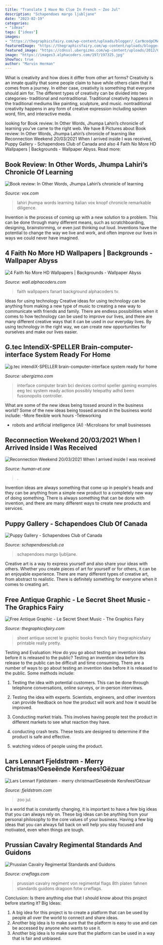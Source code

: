 ```yaml
---
title: "Translate I Have No Clue In French ~ Zoo Jul"
description: "Schapendoes margo ljubljane"
date: "2023-02-19"
categories:
- "ideas"
tags: ["ideas"]
images:
- "https://thegraphicsfairy.com/wp-content/uploads/blogger/_CarNcodpCMA/SfJ-YqWsBGI/AAAAAAAADcc/a9u1WO9z0gk/s1600/1alesecret003.jpg"
featuredImage: "https://thegraphicsfairy.com/wp-content/uploads/blogger/_CarNcodpCMA/SfJ-YqWsBGI/AAAAAAAADcc/a9u1WO9z0gk/s1600/1alesecret003.jpg"
featured_image: "https://cdnssl.ubergizmo.com/wp-content/uploads/2012/03/soci.jpg"
image: "https://images3.alphacoders.com/197/197325.jpg"
ShowToc: true
author: "Marvin Herman"
---
```



What is creativity and how does it differ from other art forms?
Creativity is an innate quality that some people claim to have while others claim that it comes from a journey. In either case, creativity is something that everyone should aim for. The different types of creativity can be divided into two categories- traditional and nontraditional. Traditional creativity happens in the traditional mediums like painting, sculpture, and music. nontraditional creativity happens in any form of creative expression including spoken word, film, and interactive media.

	

		
looking for Book review: In Other Words, Jhumpa Lahiri’s chronicle of learning you've came to the right web. We have 8 Pictures about Book review: In Other Words, Jhumpa Lahiri’s chronicle of learning like Reconnection Weekend 20/03/2021 When I arrived inside I was received, Puppy Gallery - Schapendoes Club of Canada and also 4 Faith No More HD Wallpapers | Backgrounds - Wallpaper Abyss. Read more:
		
    
## Book Review: In Other Words, Jhumpa Lahiri’s Chronicle Of Learning

<img loading=lazy src="https://cdn.vox-cdn.com/thumbor/CbMbXE47z-ABd9BrX7hloa6GRTY=/0x0:759x1200/1200x0/filters:focal(0x0:759x1200)/cdn.vox-cdn.com/uploads/chorus_asset/file/6155859/9781101875551.jpg" onerror="this.onerror=null;this.src='https://tse2.mm.bing.net/th?id=OIP.iobEE91QdrGBKra70PJMsAHaLt&amp;pid=15.1';" alt="Book review: In Other Words, Jhumpa Lahiri’s chronicle of learning">

_Source: vox.com_

>lahiri jhumpa words learning italian vox knopf chronicle remarkable diligence. 

	

Invention is the process of coming up with a new solution to a problem. This can be done through many different means, such as scratchboarding, designing, brainstorming, or even just thinking out loud. Inventions have the potential to change the way we live and work, and often improve our lives in ways we could never have imagined.

    
## 4 Faith No More HD Wallpapers | Backgrounds - Wallpaper Abyss

<img loading=lazy src="https://images3.alphacoders.com/197/197325.jpg" onerror="this.onerror=null;this.src='https://tse1.mm.bing.net/th?id=OIP.ZAhynVbFR4UVHnQA1_JnYwHaEK&amp;pid=15.1';" alt="4 Faith No More HD Wallpapers | Backgrounds - Wallpaper Abyss">

_Source: wall.alphacoders.com_

>faith wallpapers fanart background alphacoders tv. 

	

Ideas for using technology
Creative ideas for using technology can be anything from making a new type of music to creating a new way to communicate with friends and family. There are endless possibilities when it comes to how technology can be used to improve our lives, and there are many different creative ways that it can be used in our everyday lives. By using technology in the right way, we can create new opportunities for ourselves and make our lives easier.

    
## G.tec IntendiX-SPELLER Brain-computer-interface System Ready For Home

<img loading=lazy src="https://cdnssl.ubergizmo.com/wp-content/uploads/2012/03/soci.jpg" onerror="this.onerror=null;this.src='https://tse3.mm.bing.net/th?id=OIP.H-R-hWcvGdRMuFcCY3A6egHaEL&amp;pid=15.1';" alt="g.tec intendiX-SPELLER brain-computer-interface system ready for home">

_Source: ubergizmo.com_

>interface computer brain bci devices control speller gaming examples eeg tec system ready action possibly telepathy adhd been fusionopolis controller. 

	

What are some of the new ideas being tossed around in the business world?
Some of the new ideas being tossed around in the business world include: 
-More flexible work hours 
-Teleworking 
- robots and artificial intelligence (AI) 
-Microloans for small businesses

    
## Reconnection Weekend 20/03/2021 When I Arrived Inside I Was Received

<img loading=lazy src="https://media1-production-mightynetworks.imgix.net/asset/14184612/Free-Zone-Universe.jpg?ixlib=rails-0.3.0&amp;fm=jpg&amp;q=100&amp;auto=format&amp;w=400&amp;h=400&amp;fit=crop&amp;crop=faces" onerror="this.onerror=null;this.src='https://tse1.mm.bing.net/th?id=OIP.75Zxhv9_qD_ymSL9P_dPbgAAAA&amp;pid=15.1';" alt="Reconnection Weekend 20/03/2021 When I arrived inside I was received">

_Source: human-et.one_

>. 

	

Invention ideas are always something that come up in people's heads and they can be anything from a simple new product to a completely new way of doing something. There is always something that can be done with invention, and there are many different ways to create new products and services.

    
## Puppy Gallery - Schapendoes Club Of Canada

<img loading=lazy src="https://schapendoesclub.ca/wp-content/uploads/2014/08/Puppies-3.jpg" onerror="this.onerror=null;this.src='https://tse1.mm.bing.net/th?id=OIP.pVcumqxCV0XnF80lMgIIpwHaJ3&amp;pid=15.1';" alt="Puppy Gallery - Schapendoes Club of Canada">

_Source: schapendoesclub.ca_

>schapendoes margo ljubljane. 

	

Creative art is a way to express yourself and also share your ideas with others. Whether you create pieces of art for yourself or for others, it can be an enjoyable experience. There are many different types of creative art, from abstract to realistic. There is definitely something for everyone when it comes to creating art.

    
## Free Antique Graphic - Le Secret Sheet Music - The Graphics Fairy

<img loading=lazy src="https://thegraphicsfairy.com/wp-content/uploads/blogger/_CarNcodpCMA/SfJ-YqWsBGI/AAAAAAAADcc/a9u1WO9z0gk/s1600/1alesecret003.jpg" onerror="this.onerror=null;this.src='https://tse1.mm.bing.net/th?id=OIP.cHWCPe27t8MPnjOUXNPjMwHaK0&amp;pid=15.1';" alt="Free Antique Graphic - Le Secret Sheet Music - The Graphics Fairy">

_Source: thegraphicsfairy.com_

>sheet antique secret le graphic books french fairy thegraphicsfairy printable really pretty. 

	

Testing and Evaluation: How do you go about testing an invention idea before it is released to the public?
Testing an invention idea before its release to the public can be difficult and time consuming. There are a number of ways to go about testing an invention idea before it is released to the public. Some methods include:
1) Testing the idea with potential customers. This can be done through telephone conversations, online surveys, or in-person interviews.

2) Testing the idea with experts. Scientists, engineers, and other inventors can provide feedback on how the product will work and how it would be improved.

3) Conducting market trials. This involves having people test the product in different markets to see what reaction they have.

4) conducting crash tests. These tests are designed to determine if the product is safe and effective.

5) watching videos of people using the product.

    
## Lars Lennart Fjeldstrøm - Merry Christmas!Geseënde Kersfees!Gëzuar

<img loading=lazy src="http://www.fjeldstrom.com/yahoo_site_admin/assets/images/81-01.36370636_std.JPG" onerror="this.onerror=null;this.src='https://tse2.mm.bing.net/th?id=OIP.-2VSWh_9JzTsftzG29rUUAHaE7&amp;pid=15.1';" alt="Lars Lennart Fjeldstrøm - merry christmas!Geseënde Kersfees!Gëzuar">

_Source: fjeldstrom.com_

>zoo jul. 

	

In a world that is constantly changing, it is important to have a few big ideas that you can always rely on. These big ideas can be anything from your personal philosophy to the core values of your business. Having a few big ideas that you can always fall back on will help you stay focused and motivated, even when things are tough.

    
## Prussian Cavalry Regimental Standards And Guidons

<img loading=lazy src="http://www.crwflags.com/fotw/images/d/de^prdr8.gif" onerror="this.onerror=null;this.src='https://tse3.mm.bing.net/th?id=OIP.ISV3t06-nEOmf9r8qZrz-gAAAA&amp;pid=15.1';" alt="Prussian Cavalry Regimental Standards and Guidons">

_Source: crwflags.com_

>prussian cavalry regiment von regimental flags 8th platen fahnen standards guidons dragoon fotw crwflags. 

	

Conclusion: Is there anything else that I should know about this project before starting it?
Big Ideas:
1. A big idea for this project is to create a platform that can be used by people all over the world to connect and share ideas.
2. Another big idea is to make sure that the platform is easy to use and can be accessed by anyone who wants to use it.
3. Another big idea is to make sure that the platform can be used in a way that is fair and unbiased.

